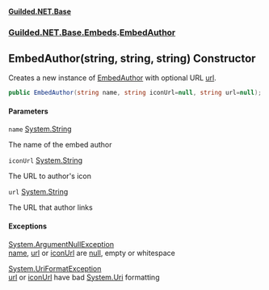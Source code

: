 
#### [Guilded.NET.Base](Guilded_NET_Base 'Guilded.NET.Base')
### [Guilded.NET.Base.Embeds](Guilded_NET_Base#Guilded_NET_Base_Embeds 'Guilded.NET.Base.Embeds').[EmbedAuthor](EmbedAuthor 'Guilded.NET.Base.Embeds.EmbedAuthor')
## EmbedAuthor(string, string, string) Constructor

Creates a new instance of [EmbedAuthor](EmbedAuthor 'Guilded.NET.Base.Embeds.EmbedAuthor') with optional URL [url](EmbedAuthor_EmbedAuthor(string_string_string)#Guilded_NET_Base_Embeds_EmbedAuthor_EmbedAuthor(string_string_string)_url 'Guilded.NET.Base.Embeds.EmbedAuthor.EmbedAuthor(string, string, string).url').
```csharp
public EmbedAuthor(string name, string iconUrl=null, string url=null);
```

#### Parameters

<a name='Guilded_NET_Base_Embeds_EmbedAuthor_EmbedAuthor(string_string_string)_name'></a>
`name` [System.String](https://docs.microsoft.com/en-us/dotnet/api/System.String 'System.String')

The name of the embed author

<a name='Guilded_NET_Base_Embeds_EmbedAuthor_EmbedAuthor(string_string_string)_iconUrl'></a>
`iconUrl` [System.String](https://docs.microsoft.com/en-us/dotnet/api/System.String 'System.String')

The URL to author's icon

<a name='Guilded_NET_Base_Embeds_EmbedAuthor_EmbedAuthor(string_string_string)_url'></a>
`url` [System.String](https://docs.microsoft.com/en-us/dotnet/api/System.String 'System.String')

The URL that author links


#### Exceptions

[System.ArgumentNullException](https://docs.microsoft.com/en-us/dotnet/api/System.ArgumentNullException 'System.ArgumentNullException')  
[name](EmbedAuthor_EmbedAuthor(string_string_string)#Guilded_NET_Base_Embeds_EmbedAuthor_EmbedAuthor(string_string_string)_name 'Guilded.NET.Base.Embeds.EmbedAuthor.EmbedAuthor(string, string, string).name'), [url](EmbedAuthor_EmbedAuthor(string_string_string)#Guilded_NET_Base_Embeds_EmbedAuthor_EmbedAuthor(string_string_string)_url 'Guilded.NET.Base.Embeds.EmbedAuthor.EmbedAuthor(string, string, string).url') or [iconUrl](EmbedAuthor_EmbedAuthor(string_string_string)#Guilded_NET_Base_Embeds_EmbedAuthor_EmbedAuthor(string_string_string)_iconUrl 'Guilded.NET.Base.Embeds.EmbedAuthor.EmbedAuthor(string, string, string).iconUrl') are [null](https://docs.microsoft.com/en-us/dotnet/csharp/language-reference/keywords/null 'https://docs.microsoft.com/en-us/dotnet/csharp/language-reference/keywords/null'), empty or whitespace

[System.UriFormatException](https://docs.microsoft.com/en-us/dotnet/api/System.UriFormatException 'System.UriFormatException')  
[url](EmbedAuthor_EmbedAuthor(string_string_string)#Guilded_NET_Base_Embeds_EmbedAuthor_EmbedAuthor(string_string_string)_url 'Guilded.NET.Base.Embeds.EmbedAuthor.EmbedAuthor(string, string, string).url') or [iconUrl](EmbedAuthor_EmbedAuthor(string_string_string)#Guilded_NET_Base_Embeds_EmbedAuthor_EmbedAuthor(string_string_string)_iconUrl 'Guilded.NET.Base.Embeds.EmbedAuthor.EmbedAuthor(string, string, string).iconUrl') have bad [System.Uri](https://docs.microsoft.com/en-us/dotnet/api/System.Uri 'System.Uri') formatting